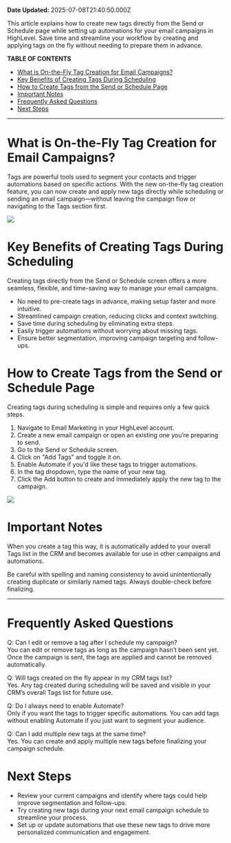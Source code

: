 **Date Updated:** 2025-07-08T21:40:50.000Z

This article explains how to create new tags directly from the Send or Schedule page while setting up automations for your email campaigns in HighLevel. Save time and streamline your workflow by creating and applying tags on the fly without needing to prepare them in advance.

**TABLE OF CONTENTS**

* [What is On-the-Fly Tag Creation for Email Campaigns?](#What-is-On-the-Fly-Tag-Creation-for-Email-Campaigns?)
* [Key Benefits of Creating Tags During Scheduling](#Key-Benefits-of-Creating-Tags-During-Scheduling)
* [How to Create Tags from the Send or Schedule Page](#How-to-Create-Tags-from-the-Send-or-Schedule-Page)
* [Important Notes](#Important-Notes)
* [Frequently Asked Questions](#Frequently-Asked-Questions)
* [Next Steps](#Next-Steps)

---

# What is On-the-Fly Tag Creation for Email Campaigns?

Tags are powerful tools used to segment your contacts and trigger automations based on specific actions. With the new on-the-fly tag creation feature, you can now create and apply new tags directly while scheduling or sending an email campaign—without leaving the campaign flow or navigating to the Tags section first.

![](https://s3.amazonaws.com/cdn.freshdesk.com/data/helpdesk/attachments/production/155049541545/original/iHaD1LU6lzAwk882smdaW7LwfpMK2W2OXQ.png?1751991006)

# Key Benefits of Creating Tags During Scheduling

Creating tags directly from the Send or Schedule screen offers a more seamless, flexible, and time-saving way to manage your email campaigns.

* No need to pre-create tags in advance, making setup faster and more intuitive.
* Streamlined campaign creation, reducing clicks and context switching.
* Save time during scheduling by eliminating extra steps.
* Easily trigger automations without worrying about missing tags.
* Ensure better segmentation, improving campaign targeting and follow-ups.

# How to Create Tags from the Send or Schedule Page

Creating tags during scheduling is simple and requires only a few quick steps.

1. Navigate to Email Marketing in your HighLevel account.
2. Create a new email campaign or open an existing one you’re preparing to send.
3. Go to the Send or Schedule screen.
4. Click on "Add Tags" and toggle it on.
5. Enable Automate if you'd like these tags to trigger automations.
6. In the tag dropdown, type the name of your new tag.
7. Click the Add button to create and immediately apply the new tag to the campaign.

![](https://s3.amazonaws.com/cdn.freshdesk.com/data/helpdesk/attachments/production/155049541544/original/wENA3BiWu008jJFC_4RLJe7YWhefgkSuwQ.png?1751991006)

# Important Notes

When you create a tag this way, it is automatically added to your overall Tags list in the CRM and becomes available for use in other campaigns and automations.

Be careful with spelling and naming consistency to avoid unintentionally creating duplicate or similarly named tags. Always double-check before finalizing.

---

# Frequently Asked Questions

Q: Can I edit or remove a tag after I schedule my campaign?  
 You can edit or remove tags as long as the campaign hasn’t been sent yet. Once the campaign is sent, the tags are applied and cannot be removed automatically.

Q: Will tags created on the fly appear in my CRM tags list?  
 Yes. Any tag created during scheduling will be saved and visible in your CRM’s overall Tags list for future use.

Q: Do I always need to enable Automate?  
 Only if you want the tags to trigger specific automations. You can add tags without enabling Automate if you just want to segment your audience.

Q: Can I add multiple new tags at the same time?  
 Yes. You can create and apply multiple new tags before finalizing your campaign schedule.

# Next Steps

* Review your current campaigns and identify where tags could help improve segmentation and follow-ups.
* Try creating new tags during your next email campaign schedule to streamline your process.
* Set up or update automations that use these new tags to drive more personalized communication and engagement.
  
  